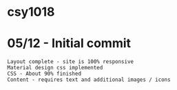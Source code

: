 # csy1018
# 05/12 - Initial commit
    Layout complete - site is 100% responsive
    Material design css implemented
    CSS - About 90% finished
    Content - requires text and additional images / icons
  
